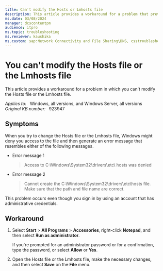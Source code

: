 ```yaml
---
title: Can't modify the Hosts or Lmhosts file
description: This article provides a workaround for a problem that prevents you from modifying the Hosts file or the Lmhosts file.
ms.date: 03/08/2024
manager: dcscontentpm
audience: itpro
ms.topic: troubleshooting
ms.reviewer: kaushika
ms.custom: sap:Network Connectivity and File Sharing\DNS, csstroubleshoot
---
```

# You can't modify the Hosts file or the Lmhosts file

This article provides a workaround for a problem in which you can't modify the Hosts file or the Lmhosts file.

_Applies to:_ &nbsp; Windows, all versions, and Windows Server, all versions  
_Original KB number:_ &nbsp; 923947

## Symptoms

When you try to change the Hosts file or the Lmhosts file, Windows might deny you access to the file and then generate an error message that resembles either of the following messages.

- Error message 1

    > Access to C:\Windows\System32\drivers\etc\ hosts was denied

- Error message 2

    > Cannot create the C:\Windows\System32\drivers\etc\hosts file.  
    > Make sure that the path and file name are correct.

This problem occurs even though you sign in by using an account that has administrative credentials.

## Workaround

1. Select **Start** > **All Programs** > **Accessories**, right-click **Notepad**, and then select **Run as administrator**.

    If you're prompted for an administrator password or for a confirmation, type the password, or select **Allow** or **Yes**.

2. Open the Hosts file or the Lmhosts file, make the necessary changes, and then select **Save** on the **File** menu.
